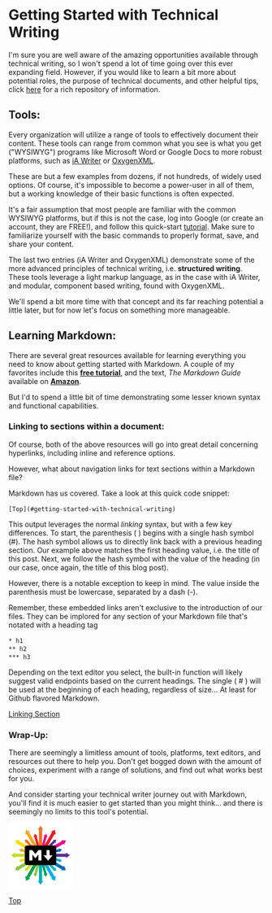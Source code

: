 # Getting Started with Technical Writing

I'm sure you are well aware of the amazing opportunities available through technical writing, so I won't spend a lot of time going over this ever expanding field. However, if you would like to learn a bit more about potential roles, the purpose of technical documents, and other helpful tips, click [here](https://idratherbewriting.com/) for a rich repository of information.  

## Tools:

Every organization will utilize a range of tools to effectively document their content. These tools can range from common what you see is what you get ("WYSIWYG") programs like Microsoft Word or Google Docs to more robust platforms, such as [iA Writer](https://ia.net/writer) or [OxygenXML](https://www.oxygenxml.com/).  

These are but a few examples from dozens, if not hundreds, of widely used options. Of course, it's impossible to become a power-user in all of them, but a working knowledge of their basic functions is often expected.  

It's a fair assumption that most people are familiar with the common WYSIWYG platforms, but if this is not the case, log into Google (or create an account, they are FREE!), and follow this quick-start [tutorial](https://support.google.com/docs/answer/7068618?hl=en&co=GENIE.Platform%3DDesktop&oco=0). Make sure to familiarize yourself with the basic commands to properly format, save, and share your content. 

The last two entries (iA Writer and OxygenXML) demonstrate some of the more advanced principles of technical writing, i.e. **structured writing**. These tools leverage a light markup language, as in the case with iA Writer, and modular, component based writing, found with OxygenXML.  

We'll spend a bit more time with that concept and its far reaching potential a little later, but for now let's focus on something more manageable.

## Learning Markdown:

There are several great resources available for learning everything you need to know about getting started with Markdown. A couple of my favorites include this [**free tutorial**](https://www.markdowntutorial.com/lesson/1/), and the text, *The Markdown Guide* available on [**Amazon**](https://www.amazon.com/Markdown-Guide-Matt-Cone-ebook/dp/B07G7JB641/ref=sr_1_1?crid=V3PPDG97Z61J&keywords=markdown+guide&qid=1678321060&sprefix=markdown+guid%2Caps%2C183&sr=8-1). 

But I'd to spend a little bit of time demonstrating some lesser known syntax and functional capabilities.

### Linking to sections within a document: 
Of course, both of the above resources will go into great detail concerning hyperlinks, including inline and reference options. 

However, what about navigation links for text sections within a Markdown file?

Markdown has us covered. Take a look at this quick code snippet:

~~~ 
[Top](#getting-started-with-technical-writing)
~~~

This output leverages the normal *linking* syntax, but with a few key differences. To start, the parenthesis ( ) begins with a single hash symbol (#). The hash symbol allows us to directly link back with a previous heading section. Our example above matches the first heading value, i.e. the title of this post. Next, we follow the hash symbol with the value of the heading (in our case, once again, the title of this blog post).

However, there is a notable exception to keep in mind. The value inside the parenthesis must be lowercase, separated by a dash (-).

Remember, these embedded links aren't exclusive to the introduction of our files. They can be implored for any section of your Markdown file that's notated with a heading tag

~~~
* h1
** h2
*** h3 
~~~

Depending on the text editor you select, the built-in function will likely suggest valid endpoints based on the current headings. The single ( # ) will be used at the beginning of each heading, regardless of size... At least for Github flavored Markdown.

[Linking Section](#linking-to-sections-within-a-document)

### Wrap-Up: 
There are seemingly a limitless amount of tools, platforms, text editors, and resources out there to help you. Don't get bogged down with the amount of choices, experiment with a range of solutions, and find out what works best for you.

And consider starting your technical writer journey out with Markdown, you'll find it is much easier to get started than you might think... and there is seemingly no limits to this tool's potential. 

<img src="https://raw.githubusercontent.com/grassLEE/grassleeblog/main/images/markdown.jpg" width="25%" height="25%">

[Top](#getting-started-with-technical-writing)
